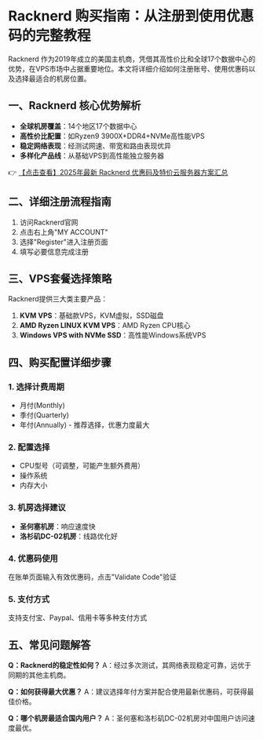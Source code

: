 # Racknerd 购买指南：从注册到使用优惠码的完整教程

Racknerd 作为2019年成立的美国主机商，凭借其高性价比和全球17个数据中心的优势，在VPS市场中占据重要地位。本文将详细介绍如何注册账号、使用优惠码以及选择最适合的机房位置。

## 一、Racknerd 核心优势解析

- **全球机房覆盖**：14个地区17个数据中心
- **高性价比配置**：如Ryzen9 3900X+DDR4+NVMe高性能VPS
- **稳定网络表现**：经测试网速、带宽和路由表现优异
- **多样化产品线**：从基础VPS到高性能独立服务器

👉 [【点击查看】2025年最新 Racknerd 优惠码及特价云服务器方案汇总](https://bit.ly/Rack_Nerd)

## 二、详细注册流程指南

1. 访问Racknerd官网
2. 点击右上角"MY ACCOUNT"
3. 选择"Register"进入注册页面
4. 填写必要信息完成注册

## 三、VPS套餐选择策略

Racknerd提供三大类主要产品：

1. **KVM VPS**：基础款VPS，KVM虚拟，SSD磁盘
2. **AMD Ryzen LINUX KVM VPS**：AMD Ryzen CPU核心
3. **Windows VPS with NVMe SSD**：高性能Windows系统VPS

## 四、购买配置详细步骤

### 1. 选择计费周期
- 月付(Monthly)
- 季付(Quarterly)
- 年付(Annually) - 推荐选择，优惠力度最大

### 2. 配置选择
- CPU型号（可调整，可能产生额外费用）
- 操作系统
- 内存大小

### 3. 机房选择建议
- **圣何塞机房**：响应速度快
- **洛杉矶DC-02机房**：线路优化好

### 4. 优惠码使用
在账单页面输入有效优惠码，点击"Validate Code"验证

### 5. 支付方式
支持支付宝、Paypal、信用卡等多种支付方式

## 五、常见问题解答

**Q：Racknerd的稳定性如何？**
A：经过多次测试，其网络表现稳定可靠，远优于同期的其他主机商。

**Q：如何获得最大优惠？**
A：建议选择年付方案并配合使用最新优惠码，可获得最佳价格。

**Q：哪个机房最适合国内用户？**
A：圣何塞和洛杉矶DC-02机房对中国用户访问速度最优。